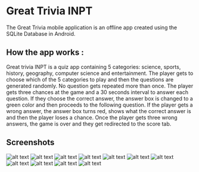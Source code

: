 # Great Trivia INPT

The Great Trivia mobile application is an offline app created using the SQLite Database in Android.

## How the app works :
Great trivia INPT is a quiz app containing 5 categories: science, sports, history, geography, computer science and entertainment. The player gets to choose which of the 5 categories to play and then the questions are generated randomly. No question gets repeated more than once. The player gets three chances at the game and a 30 seconds interval to answer each question.  If they choose the correct answer, the answer box is changed to a green color and then proceeds to the following question. If the player gets a wrong answer, the answer box turns red, shows what the correct answer is and then the player loses a chance. Once the player gets three wrong answers, the game is over and they get redirected to the score tab.


## Screenshots
![alt text](https://github.com/zinebzoufir/QuizTrivia/blob/master/screenshots/1.png?raw=true)
![alt text](https://github.com/zinebzoufir/QuizTrivia/blob/master/screenshots/2.png?raw=true)
![alt text](https://github.com/zinebzoufir/QuizTrivia/blob/master/screenshots/3.png?raw=true)
![alt text](https://github.com/zinebzoufir/QuizTrivia/blob/master/screenshots/4.png?raw=true)
![alt text](https://github.com/zinebzoufir/QuizTrivia/blob/master/screenshots/5.png?raw=true)
![alt text](https://github.com/zinebzoufir/QuizTrivia/blob/master/screenshots/6.png?raw=true)
![alt text](https://github.com/zinebzoufir/QuizTrivia/blob/master/screenshots/7.png?raw=true)
![alt text](https://github.com/zinebzoufir/QuizTrivia/blob/master/screenshots/8.png?raw=true)
![alt text](https://github.com/zinebzoufir/QuizTrivia/blob/master/screenshots/9.png?raw=true)
![alt text](https://github.com/zinebzoufir/QuizTrivia/blob/master/screenshots/10.png?raw=true)
![alt text](https://github.com/zinebzoufir/QuizTrivia/blob/master/screenshots/11.png?raw=true)
